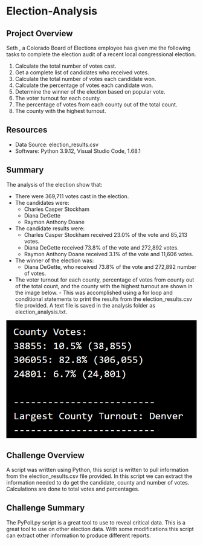 # Election-Analysis

## Project Overview
Seth , a Colorado Board of Elections employee has given me the following tasks to complete the election audit of a recent local congressional election.

1. Calculate the total number of votes cast.
2. Get a complete list of candidates who received votes.
3. Calculate the total number of votes each candidate won.
4. Calculate the percentage of votes each candidate won.
5. Determine the winner of the election based on popular vote. 
6. The voter turnout for each county.
7. The percentage of votes from each county out of the total count.
8. The county with the highest turnout.

## Resources
- Data Source: election_results.csv
- Software: Python 3.9.12, Visual Studio Code, 1.68.1

## Summary
The analysis of the election show that:
- There were 369,711 votes cast in the election.
- The candidates were:
    - Charles Casper Stockham
    - Diana DeGette
    - Raymon Anthony Doane
- The candidate results were:
    - Charles Casper Stockham received 23.0% of the vote and 85,213 votes.
    - Diana DeGette received 73.8% of the vote and 272,892 votes.
    - Raymon Anthony Doane received 3.1% of the vote and 11,606 votes.
- The winner of the election was:
    - Diana DeGette, who received 73.8% of the vote and 272,892 number of votes.
-   The voter turnout for each county, percentage of votes from county out of the total count, and the county with the highest turnout are shown in the image below. -   This was accomplished using a for loop and conditional statements to print the results from the election_results.csv file provided. A text file is saved in the     analysis folder as election_analysis.txt.

![county_votes](https://github.com/pcar22/Election-Analysis/blob/main/Resources/county_votes.png)

## Challenge Overview
A script was written using Python, this script is written to pull information from the election_results.csv file provided. In this script we can extract the information needed to do get the candidate, county and number of votes. Calculations are done to total votes and percentages. 
## Challenge Summary
The PyPoll.py script is a great tool to use to reveal critical data. This is a great tool to use on other election data. With some modifications this script can extract other information to produce different reports.   
